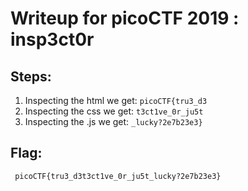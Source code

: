 # Writeup for picoCTF 2019 : insp3ct0r
## Steps:
1) Inspecting the html we get: `picoCTF{tru3_d3 `
2) Inspecting the css we get: `t3ct1ve_0r_ju5t`
3) Inspecting the .js we get: `_lucky?2e7b23e3}`

## Flag:
``` picoCTF{tru3_d3t3ct1ve_0r_ju5t_lucky?2e7b23e3}```
